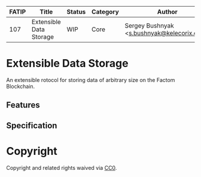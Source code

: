 | FATIP | Title                      | Status   | Category | Author                                       | Created    |
| ----- | -------------------------- | -------- | -------- | -------------------------------------------- | ---------- |
| 107   | Extensible Data Storage    | WIP      | Core     | Sergey Bushnyak \<s.bushnyak@kelecorix.com\> | 2020-10-10 |


# Extensible Data Storage

An extensible rotocol for storing data of  arbitrary size on the Factom Blockchain.


## Features

## Specification

# Copyright

Copyright and related rights waived via
[CC0](https://creativecommons.org/publicdomain/zero/1.0/).

